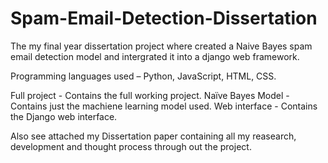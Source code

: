 # Spam-Email-Detection-Dissertation

The my final year dissertation project where created a Naive Bayes spam email detection model and intergrated it into a django web framework.

Programming languages used – Python, JavaScript, HTML, CSS.

Full project - Contains the full working project. 
Naïve Bayes Model - Contains just the machiene learning model used.
Web interface - Contains the Django web interface.

Also see attached my Dissertation paper containing all my reasearch, development and thought process through out the project. 
